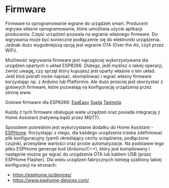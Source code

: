 # Firmware
Firmware to oprogramowanie wgrane do urządzeń smart.
Producent wgrywa własne oprogramowanie, które umożliwia użycie aplikacji producenta.
Część urządzeń pozwala na wgranie własnego firmware.
Do wgrywania może być konieczne podłączenie się do elektroniki urządzenia. Jednak dużo wygodniejszą opcją jest wgranie OTA (Over the Air, czyli przez WiFi).

Możliwość wgrywania firmware jest najczęściej wykorzystywana dla urządzeń opartych o układ ESP8266. Dlatego, jeśli myślisz o takiej operacji, zwróć uwagę, czy sprzęt który kupujesz jest oparty właśnie o ten układ.
Jeśli ktoś potrafi może napisać, skompilować i wgrać własny firmware korzystając np. z Arduino lub Platformio. 
Ale dużo prościej jest skorzystać z gotowych firmware, które pozwalają na konfigurację urządzenia przez stronę www.

Gotowe firmware dla ESP8266:
[EspEasy](https://espeasy.readthedocs.io/en/latest/)
[Supla](https://www.supla.org/pl/)
[Tasmota](https://tasmota.github.io/docs/)

Każdy z tych firmware obsługuje wiele urządzeń oraz posiada integrację z Home Assistant (natywną bądź przez MQTT).

Sposobem pośrednim jest wykorzystanie dodatku do Home Assistant - [ESPHome](https://esphome.io/). Korzystając z niego, dla każdego urządzenia trzeba zdefiniować plik konfiguracyjny (yaml) określający cechy urządzenia, podłączone czujniki, przesyłane wartości oraz proste automatyzacje.
Na podstawie tego pliku ESPHome generuje kod (Arduino/C++), który jest kompilowany i następnie można go wgrać do urządzenia OTA lub kablem USB (przez ESPHome Flasher). Dla wielu urządzeń fabrycznych istnieją szablony takiej konfiguracji na stronach: 
* https://esphome.io/devices/
* https://www.esphome-devices.com/